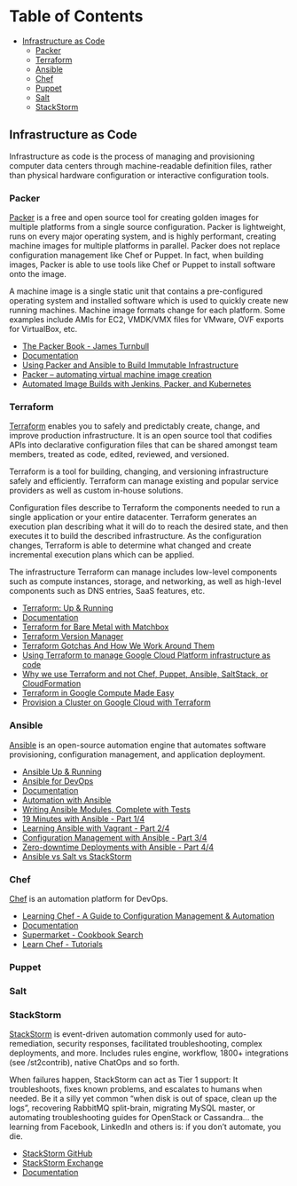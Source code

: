 Table of Contents
=================

* [Infrastructure as Code](#infrastructure-as-code)
  * [Packer](#packer)
  * [Terraform](#terraform)
  * [Ansible](#ansible)
  * [Chef](#chef)
  * [Puppet](#puppet)
  * [Salt](#salt)
  * [StackStorm](#stackstorm)

## Infrastructure as Code

Infrastructure as code is the process of managing and provisioning computer data centers through machine-readable definition files, rather than physical hardware configuration or interactive configuration tools.

### Packer

[Packer](https://www.packer.io/) is a free and open source tool for creating golden images for multiple platforms from a single source configuration. Packer is lightweight, runs on every major operating system, and is highly performant, creating machine images for multiple platforms in parallel. Packer does not replace configuration management like Chef or Puppet. In fact, when building images, Packer is able to use tools like Chef or Puppet to install software onto the image.

A machine image is a single static unit that contains a pre-configured operating system and installed software which is used to quickly create new running machines. Machine image formats change for each platform. Some examples include AMIs for EC2, VMDK/VMX files for VMware, OVF exports for VirtualBox, etc.

- [The Packer Book - James Turnbull](https://packerbook.com/)
- [Documentation](https://www.packer.io/docs/index.html)
- [Using Packer and Ansible to Build Immutable Infrastructure](https://blog.codeship.com/packer-ansible/)
- [Packer – automating virtual machine image creation](http://alexconst.net/2016/01/11/packer/)
- [Automated Image Builds with Jenkins, Packer, and Kubernetes](https://cloud.google.com/solutions/automated-build-images-with-jenkins-kubernetes)

### Terraform

[Terraform](https://www.terraform.io/) enables you to safely and predictably create, change, and improve production infrastructure. It is an open source tool that codifies APIs into declarative configuration files that can be shared amongst team members, treated as code, edited, reviewed, and versioned.

Terraform is a tool for building, changing, and versioning infrastructure safely and efficiently. Terraform can manage existing and popular service providers as well as custom in-house solutions.

Configuration files describe to Terraform the components needed to run a single application or your entire datacenter. Terraform generates an execution plan describing what it will do to reach the desired state, and then executes it to build the described infrastructure. As the configuration changes, Terraform is able to determine what changed and create incremental execution plans which can be applied.

The infrastructure Terraform can manage includes low-level components such as compute instances, storage, and networking, as well as high-level components such as DNS entries, SaaS features, etc.

- [Terraform: Up & Running](http://www.terraformupandrunning.com/)
- [Documentation](https://www.terraform.io/docs/index.html)
- [Terraform for Bare Metal with Matchbox](https://coreos.com/blog/matchbox-with-terraform)
- [Terraform Version Manager](https://github.com/kamatama41/tfenv)
- [Terraform Gotchas And How We Work Around Them](https://blog.heapanalytics.com/terraform-gotchas/)
- [Using Terraform to manage Google Cloud Platform infrastructure as code](https://cloudplatform.googleblog.com/2017/04/guest-post-using-Terraform-to-manage-Google-Cloud-Platform-infrastructure-as-code.html)
- [Why we use Terraform and not Chef, Puppet, Ansible, SaltStack, or CloudFormation](https://blog.gruntwork.io/why-we-use-terraform-and-not-chef-puppet-ansible-saltstack-or-cloudformation-7989dad2865c)
- [Terraform in Google Compute Made Easy](https://sweetcode.io/terraform-google-compute-made-easy/)
- [Provision a Cluster on Google Cloud with Terraform](https://lincolnloop.com/blog/provision-cluster-google-cloud-terraform/)

### Ansible

[Ansible](https://www.ansible.com/) is an open-source automation engine that automates software provisioning, configuration management, and application deployment.

- [Ansible Up & Running](https://www.ansible.com/ansible-book)
- [Ansible for DevOps](https://leanpub.com/ansible-for-devops)
- [Documentation](http://docs.ansible.com/)
- [Automation with Ansible](https://medium.com/@alonisser/automation-with-ansible-50ad4b9ab919)
- [Writing Ansible Modules, Complete with Tests](https://www.pluralsight.com/guides/python/writing-ansible-modules-complete-with-tests)
- [19 Minutes with Ansible - Part 1/4](https://sysadmincasts.com/episodes/43-19-minutes-with-ansible-part-1-4)
- [Learning Ansible with Vagrant - Part 2/4](https://sysadmincasts.com/episodes/45-learning-ansible-with-vagrant-part-2-4)
- [Configuration Management with Ansible - Part 3/4](https://sysadmincasts.com/episodes/46-configuration-management-with-ansible-part-3-4)
- [Zero-downtime Deployments with Ansible - Part 4/4](https://sysadmincasts.com/episodes/47-zero-downtime-deployments-with-ansible-part-4-4)
- [Ansible vs Salt vs StackStorm](https://medium.com/@anthonypjshaw/ansible-v-s-salt-saltstack-v-s-stackstorm-3d8f57149368)

### Chef

[Chef](https://www.chef.io/) is an automation platform for DevOps.

- [Learning Chef - A Guide to Configuration Management & Automation](http://shop.oreilly.com/product/0636920032397.do)
- [Documentation](https://docs.chef.io/)
- [Supermarket - Cookbook Search](https://supermarket.chef.io/)
- [Learn Chef - Tutorials](https://learn.chef.io/#/)

### Puppet

### Salt

### StackStorm

[StackStorm](https://stackstorm.com/) is event-driven automation commonly used for auto-remediation, security responses, facilitated troubleshooting, complex deployments, and more. Includes rules engine, workflow, 1800+ integrations (see /st2contrib), native ChatOps and so forth.

When failures happen, StackStorm can act as Tier 1 support: It troubleshoots, fixes known problems, and escalates to humans when needed. Be it a silly yet common “when disk is out of space, clean up the logs”, recovering RabbitMQ split-brain, migrating MySQL master, or automating troubleshooting guides for OpenStack or Cassandra… the learning from Facebook, LinkedIn and others is: if you don’t automate, you die.

- [StackStorm GitHub](https://github.com/StackStorm/st2)
- [StackStorm Exchange](https://exchange.stackstorm.org/)
- [Documentation](https://docs.stackstorm.com/index.html)
